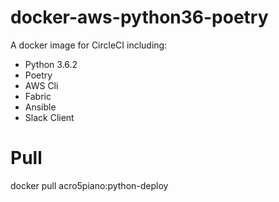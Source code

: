 # docker-aws-python36-poetry

A docker image for CircleCI including:

- Python 3.6.2
- Poetry
- AWS Cli
- Fabric
- Ansible
- Slack Client

# Pull

docker pull acro5piano:python-deploy
